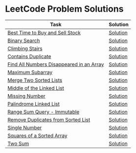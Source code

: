 # LeetCode Problem Solutions

| Task                                                                                                               | Solution                                     |
|--------------------------------------------------------------------------------------------------------------------|----------------------------------------------|
| [Best Time to Buy and Sell Stock](https://leetcode.com/problems/best-time-to-buy-and-sell-stock)                   | [Solution](best-time-buy-stock.py)           |
| [Binary Search](https://leetcode.com/problems/binary-search)                                                       | [Solution](binary-search.py)                 |
| [Climbing Stairs](https://leetcode.com/problems/climbing-stairs)                                                   | [Solution](climbing-stairs.py)               |
| [Contains Duplicate](https://leetcode.com/problems/contains-duplicate)                                             | [Solution](contains-duplicate.py)            |
| [Find All Numbers Disappeared in an Array](https://leetcode.com/problems/find-all-numbers-disappeared-in-an-array) | [Solution](find-disappeared-numbers.py)      |
| [Maximum Subarray](https://leetcode.com/problems/maximum-subarray)                                                 | [Solution](maximum-subarray.py)              |
| [Merge Two Sorted Lists](https://leetcode.com/problems/merge-two-sorted-lists)                                     | [Solution](merge-two-sorted-lists.py)        |
| [Middle of the Linked List](https://leetcode.com/problems/middle-of-the-linked-list/)                              | [Solution](middle-linked-list.py)            |
| [Missing Number](https://leetcode.com/problems/missing-number)                                                     | [Solution](missing-number.py)                |
| [Palindrome Linked List](https://leetcode.com/problems/palindrome-linked-list)                                     | [Solution](palindrome-linked-list.py)        |
| [Range Sum Query - Immutable](https://leetcode.com/problems/range-sum-query-immutable)                             | [Solution](range-sum-query.py)               |
| [Remove Duplicates from Sorted List](https://leetcode.com/problems/remove-duplicates-from-sorted-list)             | [Solution](remove-duplicates-sorted-list.py) |
| [Single Number](https://leetcode.com/problems/single-number)                                                       | [Solution](single-number.py)                 |
| [Squares of a Sorted Array](https://leetcode.com/problems/squares-of-a-sorted-array/)                              | [Solution](squares-of-sorted-array.py)       |
| [Two Sum](https://leetcode.com/problems/two-sum)                                                                   | [Solution](two-sum.py)                       |

